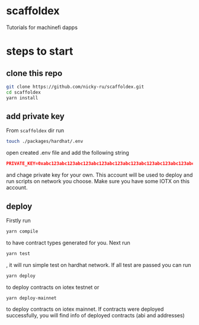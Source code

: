 # scaffoldex
 Tutorials for machinefi dapps

# steps to start 

## clone this repo
```bash
git clone https://github.com/nicky-ru/scaffoldex.git
cd scaffoldex
yarn install
```
## add private key
From `scaffoldex` dir run
```bash
touch ./packages/hardhat/.env
```
open created .env file and add the following string
```json
PRIVATE_KEY=0xabc123abc123abc123abc123abc123abc123abc123abc123abc123abc123abc1
```
and chage private key for your own.
This account will be used to deploy and run scripts on network you choose. Make sure you have some IOTX on this account.
## deploy
Firstly run
```bash
yarn compile
```
to have contract types generated for you. Next run 
```bash
yarn test
```
, it will run simple test on hardhat network. If all test are passed you can run
```bash
yarn deploy
``` 
to deploy contracts on iotex testnet or 
```bash
yarn deploy-mainnet
``` 
to deploy contracts on iotex mainnet. If contracts were deployed successfully, you will find info of deployed contracts (abi and addresses)